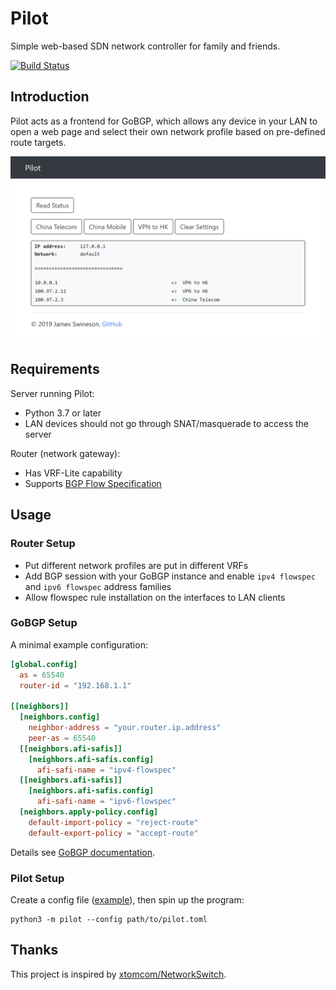# Pilot

Simple web-based SDN network controller for family and friends.

[![Build Status](https://dev.azure.com/nekomimiswitch/General/_apis/build/status/pilot?branchName=master)](https://dev.azure.com/nekomimiswitch/General/_build/latest?definitionId=81&branchName=master)

## Introduction

Pilot acts as a frontend for GoBGP, which allows any device in your LAN to open a web page and select their own network profile based on pre-defined route targets.

![](assets/pilot-webui.png)

## Requirements

Server running Pilot:
* Python 3.7 or later
* LAN devices should not go through SNAT/masquerade to access the server

Router (network gateway):
* Has VRF-Lite capability
* Supports [BGP Flow Specification](https://tools.ietf.org/html/rfc5575)

## Usage

### Router Setup

* Put different network profiles are put in different VRFs
* Add BGP session with your GoBGP instance and enable `ipv4 flowspec` and `ipv6 flowspec` address families
* Allow flowspec rule installation on the interfaces to LAN clients

### GoBGP Setup

A minimal example configuration:

```toml
[global.config]
  as = 65540
  router-id = "192.168.1.1"

[[neighbors]]
  [neighbors.config]
    neighbor-address = "your.router.ip.address"
    peer-as = 65540
  [[neighbors.afi-safis]]
    [neighbors.afi-safis.config]
      afi-safi-name = "ipv4-flowspec"
  [[neighbors.afi-safis]]
    [neighbors.afi-safis.config]
      afi-safi-name = "ipv6-flowspec"
  [neighbors.apply-policy.config]
    default-import-policy = "reject-route"
    default-export-policy = "accept-route"
```

Details see [GoBGP documentation](https://github.com/osrg/gobgp/blob/master/docs/sources/configuration.md).

### Pilot Setup

Create a config file ([example](config/pilot.toml)), then spin up the program:

```shell script
python3 -m pilot --config path/to/pilot.toml
```

## Thanks

This project is inspired by [xtomcom/NetworkSwitch](https://github.com/xtomcom/NetworkSwitch).


